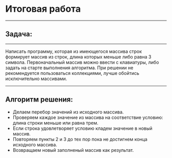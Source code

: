 # Итоговая работа

---

## Задача:

---


Написать программу, которая из имеющегося массива строк формирует массив из строк, длина которых меньше либо равна 3 символа. Первоначальный массив можно ввести с клавиатуры, либо задать на старте выполнения алгоритма. При решении не рекомендуется пользоваться коллекциями, лучше обойтись исключительно массивами.


---
## Алгоритм решения:
 * Делаем перебор значений из исходного массива.
 * Проверяем каждое значение из массива на соответствие условию: длина строки меньше или равна трем.
 * Если строка удовлетворяет условию кладем значение в новый массив.
 * Повторяем пункты 2 и 3 до тех пор пока не достигнем конца исходного массива.
 * Возвращаем новый заполненый массив как результат.















